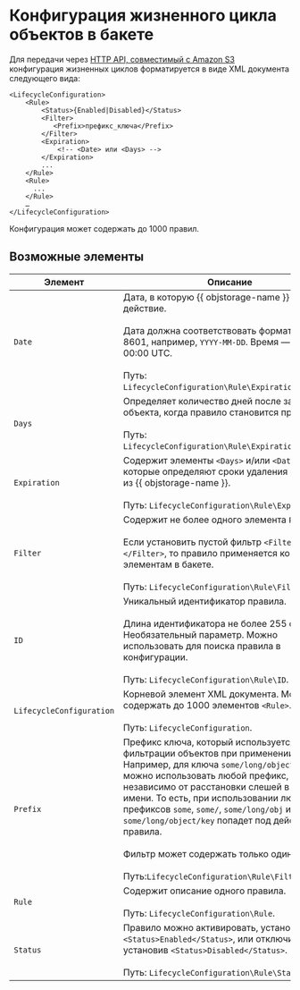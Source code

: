 # Конфигурация жизненного цикла объектов в бакете

Для передачи через [HTTP API, совместимый с Amazon S3](../s3/index.md) конфигурация жизненных циклов форматируется в виде XML документа следующего вида:

```
<LifecycleConfiguration>
    <Rule>
        <Status>{Enabled|Disabled}</Status>
        <Filter>
           <Prefix>префикс_ключа</Prefix>
        </Filter>
        <Expiration>
            <!-- <Date> или <Days> -->
        </Expiration>
        ...
    </Rule>
    <Rule>
      ...
    </Rule>
    …
</LifecycleConfiguration>
```

Конфигурация может содержать до 1000 правил.

## Возможные элементы

Элемент | Описание
----- | -----
`Date` | Дата, в которую {{ objstorage-name }} выполнит действие.<br/><br/>Дата должна соответствовать формату ISO 8601, например, `YYYY-MM-DD`. Время — всегда 00:00 UTC.<br/><br/>Путь: `LifecycleConfiguration\Rule\Expiration\Date`.
`Days` | Определяет количество дней после загрузки объекта, когда правило становится применимо.<br/><br/>Путь: `LifecycleConfiguration\Rule\Expiration\Days`.
`Expiration` | Содержит элементы `<Days>` и/или `<Date>`, которые определяют сроки удаления объекта из {{ objstorage-name }}.<br/><br/>Путь: `LifecycleConfiguration\Rule\Expiration`.
`Filter` | Содержит не более одного элемента `Prefix`.<br/><br/>Если установить пустой фильтр `<Filter></Filter>`, то правило применяется ко всем элементам в бакете.<br/><br/>Путь: `LifecycleConfiguration\Rule\Filter`.
`ID` | Уникальный идентификатор правила.<br/><br/>Длина идентификатора не более 255 символов. Необязательный параметр. Можно использовать для поиска правила в конфигурации.<br/><br/>Путь: `LifecycleConfiguration\Rule\ID`.
`LifecycleConfiguration` | Корневой элемент XML документа. Может содержать до 1000 элементов `<Rule>`.<br/><br/>Путь: `LifecycleConfiguration`.
`Prefix` | Префикс ключа, который используется для фильтрации объектов при применении правила.<br/>Например, для ключа `some/long/object/key` можно использовать любой префикс, независимо от расстановки слешей в его имени. То есть, при использовании любого из префиксов `some`, `some/`, `some/long/obj` и т.д., ключ `some/long/object/key` попадет под действие правила. <br/><br/>Фильтр может содержать только один префик.<br/><br/>Путь:`LifecycleConfiguration\Rule\Filter\Prefix`.
`Rule` | Содержит описание одного правила.<br/><br/>Путь: `LifecycleConfiguration\Rule`.
`Status` |Правило можно активировать, установив `<Status>Enabled</Status>`, или отключить, установив `<Status>Disabled</Status>`.<br/><br/>Путь: `LifecycleConfiguration\Rule\Status`.
